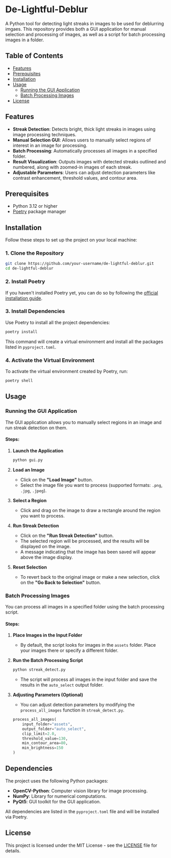 # De-Lightful-Deblur

A Python tool for detecting light streaks in images to be used for deblurring imgaes. This repository provides both a GUI application for manual selection and processing of images, as well as a script for batch processing images in a folder.

## Table of Contents

- [Features](#features)
- [Prerequisites](#prerequisites)
- [Installation](#installation)
- [Usage](#usage)
  - [Running the GUI Application](#running-the-gui-application)
  - [Batch Processing Images](#batch-processing-images)
- [License](#license)

## Features

- **Streak Detection**: Detects bright, thick light streaks in images using image processing techniques.
- **Manual Selection GUI**: Allows users to manually select regions of interest in an image for processing.
- **Batch Processing**: Automatically processes all images in a specified folder.
- **Result Visualization**: Outputs images with detected streaks outlined and numbered, along with zoomed-in images of each streak.
- **Adjustable Parameters**: Users can adjust detection parameters like contrast enhancement, threshold values, and contour area.

## Prerequisites

- Python 3.12 or higher
- [Poetry](https://python-poetry.org/docs/#installation) package manager

## Installation

Follow these steps to set up the project on your local machine:

### 1. Clone the Repository

```bash
git clone https://github.com/your-username/de-lightful-deblur.git
cd de-lightful-deblur
```

### 2. Install Poetry

If you haven't installed Poetry yet, you can do so by following the [official installation guide](https://python-poetry.org/docs/#installation).

### 3. Install Dependencies

Use Poetry to install all the project dependencies:

```bash
poetry install
```

This command will create a virtual environment and install all the packages listed in `pyproject.toml`.

### 4. Activate the Virtual Environment

To activate the virtual environment created by Poetry, run:

```bash
poetry shell
```

## Usage

### Running the GUI Application

The GUI application allows you to manually select regions in an image and run streak detection on them.

#### Steps:

1. **Launch the Application**

   ```bash
   python gui.py
   ```

2. **Load an Image**

   - Click on the **"Load Image"** button.
   - Select the image file you want to process (supported formats: `.png`, `.jpg`, `.jpeg`).

3. **Select a Region**

   - Click and drag on the image to draw a rectangle around the region you want to process.

4. **Run Streak Detection**

   - Click on the **"Run Streak Detection"** button.
   - The selected region will be processed, and the results will be displayed on the image.
   - A message indicating that the image has been saved will appear above the image display.

5. **Reset Selection**

   - To revert back to the original image or make a new selection, click on the **"Go Back to Selection"** button.

### Batch Processing Images

You can process all images in a specified folder using the batch processing script.

#### Steps:

1. **Place Images in the Input Folder**

   - By default, the script looks for images in the `assets` folder. Place your images there or specify a different folder.

2. **Run the Batch Processing Script**

   ```bash
   python streak_detect.py
   ```

   - The script will process all images in the input folder and save the results in the `auto_select` output folder.

3. **Adjusting Parameters (Optional)**

   - You can adjust detection parameters by modifying the `process_all_images` function in `streak_detect.py`.

   ```python
   process_all_images(
       input_folder="assets",
       output_folder="auto_select",
       clip_limit=2.0,
       threshold_value=130,
       min_contour_area=80,
       min_brightness=150
   )
   ```

## Dependencies

The project uses the following Python packages:

- **OpenCV-Python**: Computer vision library for image processing.
- **NumPy**: Library for numerical computations.
- **PyQt5**: GUI toolkit for the GUI application.

All dependencies are listed in the `pyproject.toml` file and will be installed via Poetry.

## License

This project is licensed under the MIT License - see the [LICENSE](LICENSE) file for details.